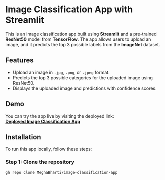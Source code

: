 # Image Classification App with Streamlit

This is an image classification app built using **Streamlit** and a pre-trained **ResNet50** model from **TensorFlow**. The app allows users to upload an image, and it predicts the top 3 possible labels from the **ImageNet** dataset.

## Features
- Upload an image in `.jpg`, `.png`, or `.jpeg` format.
- Predicts the top 3 possible categories for the uploaded image using ResNet50.
- Displays the uploaded image and predictions with confidence scores.

## Demo

You can try the app live by visiting the deployed link:  
[**Deployed Image Classification App**](https://image-classification-app1.streamlit.app/)

## Installation

To run this app locally, follow these steps:

### Step 1: Clone the repository
```bash
gh repo clone MeghaBharti/image-classification-app
